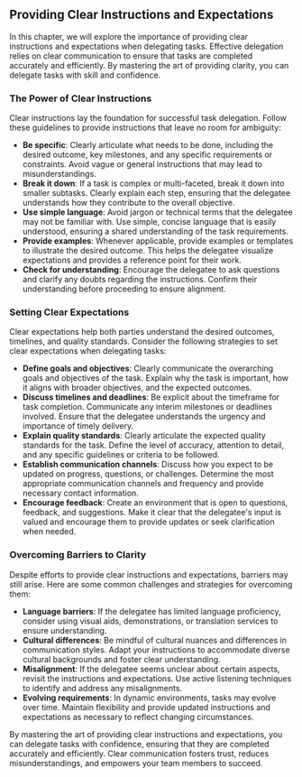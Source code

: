 Providing Clear Instructions and Expectations
--------------------------------------------------------

In this chapter, we will explore the importance of providing clear instructions and expectations when delegating tasks. Effective delegation relies on clear communication to ensure that tasks are completed accurately and efficiently. By mastering the art of providing clarity, you can delegate tasks with skill and confidence.

### The Power of Clear Instructions

Clear instructions lay the foundation for successful task delegation. Follow these guidelines to provide instructions that leave no room for ambiguity:

* **Be specific**: Clearly articulate what needs to be done, including the desired outcome, key milestones, and any specific requirements or constraints. Avoid vague or general instructions that may lead to misunderstandings.
* **Break it down**: If a task is complex or multi-faceted, break it down into smaller subtasks. Clearly explain each step, ensuring that the delegatee understands how they contribute to the overall objective.
* **Use simple language**: Avoid jargon or technical terms that the delegatee may not be familiar with. Use simple, concise language that is easily understood, ensuring a shared understanding of the task requirements.
* **Provide examples**: Whenever applicable, provide examples or templates to illustrate the desired outcome. This helps the delegatee visualize expectations and provides a reference point for their work.
* **Check for understanding**: Encourage the delegatee to ask questions and clarify any doubts regarding the instructions. Confirm their understanding before proceeding to ensure alignment.

### Setting Clear Expectations

Clear expectations help both parties understand the desired outcomes, timelines, and quality standards. Consider the following strategies to set clear expectations when delegating tasks:

* **Define goals and objectives**: Clearly communicate the overarching goals and objectives of the task. Explain why the task is important, how it aligns with broader objectives, and the expected outcomes.
* **Discuss timelines and deadlines**: Be explicit about the timeframe for task completion. Communicate any interim milestones or deadlines involved. Ensure that the delegatee understands the urgency and importance of timely delivery.
* **Explain quality standards**: Clearly articulate the expected quality standards for the task. Define the level of accuracy, attention to detail, and any specific guidelines or criteria to be followed.
* **Establish communication channels**: Discuss how you expect to be updated on progress, questions, or challenges. Determine the most appropriate communication channels and frequency and provide necessary contact information.
* **Encourage feedback**: Create an environment that is open to questions, feedback, and suggestions. Make it clear that the delegatee's input is valued and encourage them to provide updates or seek clarification when needed.

### Overcoming Barriers to Clarity

Despite efforts to provide clear instructions and expectations, barriers may still arise. Here are some common challenges and strategies for overcoming them:

* **Language barriers**: If the delegatee has limited language proficiency, consider using visual aids, demonstrations, or translation services to ensure understanding.
* **Cultural differences**: Be mindful of cultural nuances and differences in communication styles. Adapt your instructions to accommodate diverse cultural backgrounds and foster clear understanding.
* **Misalignment**: If the delegatee seems unclear about certain aspects, revisit the instructions and expectations. Use active listening techniques to identify and address any misalignments.
* **Evolving requirements**: In dynamic environments, tasks may evolve over time. Maintain flexibility and provide updated instructions and expectations as necessary to reflect changing circumstances.

By mastering the art of providing clear instructions and expectations, you can delegate tasks with confidence, ensuring that they are completed accurately and efficiently. Clear communication fosters trust, reduces misunderstandings, and empowers your team members to succeed.
